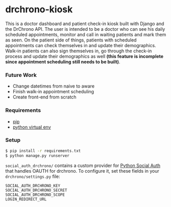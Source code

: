 # drchrono-kiosk

This is a doctor dashboard and patient check-in kiosk built with Django and the 
DrChrono API. The user is intended to be a doctor who can see his daily scheduled 
appointments, monitor and call in waiting patients and mark them as seen. 
On the patient side of things, patients with scheduled appointments can check themselves
in and update their demographics. Walk-in patients can also sign themselves in, go through
the check-in process and update their demographics as well **(this feature is incomplete
since appointment scheduling still needs to be built)**.

### Future Work

* Change datetimes from naive to aware
* Finish walk-in appointment scheduling
* Create front-end from scratch

### Requirements
- [pip](https://pip.pypa.io/en/stable/)
- [python virtual env](https://packaging.python.org/installing/#creating-and-using-virtual-environments)

### Setup
``` bash
$ pip install -r requirements.txt
$ python manage.py runserver
```

`social_auth_drchrono/` contains a custom provider for [Python Social Auth](http://python-social-auth.readthedocs.io/en/latest/) that handles OAUTH for drchrono. To configure it, set these fields in your `drchrono/settings.py` file:

```
SOCIAL_AUTH_DRCHRONO_KEY
SOCIAL_AUTH_DRCHRONO_SECRET
SOCIAL_AUTH_DRCHRONO_SCOPE
LOGIN_REDIRECT_URL
```

